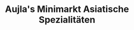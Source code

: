---
title: "Aujla's Minimarkt Asiatische Spezialitäten"
url: /wien/aujlas-minimarkt-asiatische-spezialitaeten/
shop: Lebensmittel
---